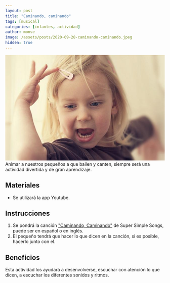 ```yaml
---
layout: post
title: "Caminando, caminando"
tags: [musical]
categories: [infantes, actividad] 
author: monse
image: /assets/posts/2020-09-28-caminando-caminando.jpeg
hidden: true 
---
```

![Actividad de música](/assets/posts/2020-09-28-caminando-caminando.jpeg)<br/> 
Animar a nuestros pequeños a que bailen y canten, siempre será una actividad divertida y de gran aprendizaje. 

## Materiales 
-  Se utilizará la app Youtube. 

## Instrucciones 
1. Se pondrá la canción ["Caminando, Caminando"](https://www.youtube.com/watch?v=r5RwwhRDr6s) de Super Simple Songs, puede ser en español o en inglés. 
2. El pequeño tendrá que hacer lo que dicen en la canción, si es posible, hacerlo junto con el. 

## Beneficios 
Esta actividad los ayudará a desenvolverse, escuchar con atención lo que dicen, a escuchar los diferentes sonidos y ritmos. 